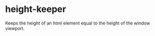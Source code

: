 height-keeper
=============

Keeps the height of an html element equal to the height of the window viewport.